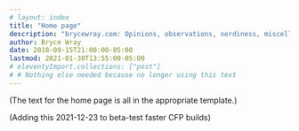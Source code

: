 ```yaml
---
# layout: index
title: "Home page"
description: "brycewray.com: Opinions, observations, nerdiness, miscellany." # quotation marks to allow colon
author: Bryce Wray
date: 2018-09-15T21:00:00-05:00
lastmod: 2021-01-30T13:55:00-05:00
# eleventyImport.collections: ["post"]
# # Nothing else needed because no longer using this text
---
```


(The text for the home page is all in the appropriate template.)

(Adding this 2021-12-23 to beta-test faster CFP builds)
